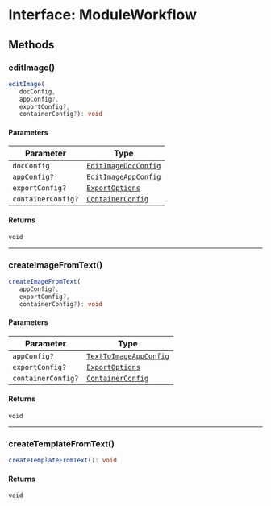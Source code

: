 # Interface: ModuleWorkflow

## Methods

### editImage()

```ts
editImage(
   docConfig, 
   appConfig?, 
   exportConfig?, 
   containerConfig?): void
```

#### Parameters

| Parameter          | Type                                                                                                               |
| ------------------ | ------------------------------------------------------------------------------------------------------------------ |
| `docConfig`        | [`EditImageDocConfig`](../../../../../../shared/src/types/module/DocConfig.types/interfaces/edit-image-doc-config.md) |
| `appConfig?`       | [`EditImageAppConfig`](../../../../../../shared/src/types/module/AppConfig.types/interfaces/EditImageapp-config.md) |
| `exportConfig?`    | [`ExportOptions`](../../../../../../shared/src/types/ExportConfig.types/type-aliases/export-options.md)             |
| `containerConfig?` | [`ContainerConfig`](../../../../../../shared/src/types/ContainerConfig.types/type-aliases/container-config/index.md)      |

#### Returns

`void`

<hr />

### createImageFromText()

```ts
createImageFromText(
   appConfig?, 
   exportConfig?, 
   containerConfig?): void
```

#### Parameters

| Parameter          | Type                                                                                                                   |
| ------------------ | ---------------------------------------------------------------------------------------------------------------------- |
| `appConfig?`       | [`TextToImageAppConfig`](../../../../../../shared/src/types/module/AppConfig.types/interfaces/TextToImageapp-config.md) |
| `exportConfig?`    | [`ExportOptions`](../../../../../../shared/src/types/ExportConfig.types/type-aliases/export-options.md)                 |
| `containerConfig?` | [`ContainerConfig`](../../../../../../shared/src/types/ContainerConfig.types/type-aliases/container-config/index.md)          |

#### Returns

`void`

<hr />

### createTemplateFromText()

```ts
createTemplateFromText(): void
```

#### Returns

`void`
